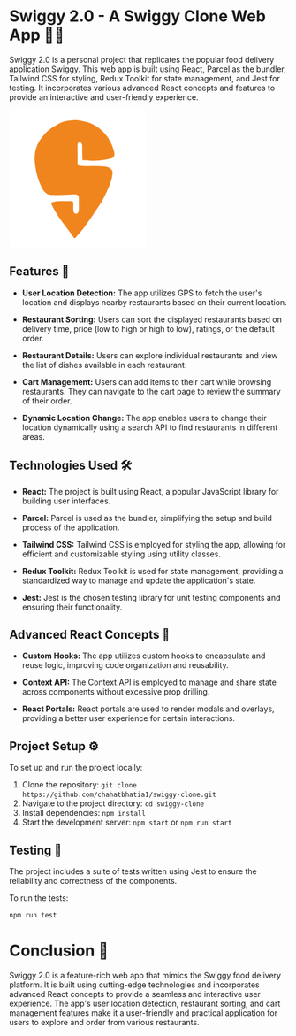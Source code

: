 # Swiggy 2.0 - A Swiggy Clone Web App 🍔🚀

Swiggy 2.0 is a personal project that replicates the popular food delivery application Swiggy. This web app is built using React, Parcel as the bundler, Tailwind CSS for styling, Redux Toolkit for state management, and Jest for testing. It incorporates various advanced React concepts and features to provide an interactive and user-friendly experience.

![Swiggy Image](./src/assets/swiggy.svg)

## Features 🌟

- **User Location Detection:** The app utilizes GPS to fetch the user's location and displays nearby restaurants based on their current location.

- **Restaurant Sorting:** Users can sort the displayed restaurants based on delivery time, price (low to high or high to low), ratings, or the default order.

- **Restaurant Details:** Users can explore individual restaurants and view the list of dishes available in each restaurant.

- **Cart Management:** Users can add items to their cart while browsing restaurants. They can navigate to the cart page to review the summary of their order.

- **Dynamic Location Change:** The app enables users to change their location dynamically using a search API to find restaurants in different areas.

## Technologies Used 🛠️

- **React:** The project is built using React, a popular JavaScript library for building user interfaces.

- **Parcel:** Parcel is used as the bundler, simplifying the setup and build process of the application.

- **Tailwind CSS:** Tailwind CSS is employed for styling the app, allowing for efficient and customizable styling using utility classes.

- **Redux Toolkit:** Redux Toolkit is used for state management, providing a standardized way to manage and update the application's state.

- **Jest:** Jest is the chosen testing library for unit testing components and ensuring their functionality.

## Advanced React Concepts 🚀

- **Custom Hooks:** The app utilizes custom hooks to encapsulate and reuse logic, improving code organization and reusability.

- **Context API:** The Context API is employed to manage and share state across components without excessive prop drilling.

- **React Portals:** React portals are used to render modals and overlays, providing a better user experience for certain interactions.

## Project Setup ⚙️

To set up and run the project locally:

1. Clone the repository: `git clone https://github.com/chahatbhatia1/swiggy-clone.git`
2. Navigate to the project directory: `cd swiggy-clone`
3. Install dependencies: `npm install`
4. Start the development server: `npm start` or `npm run start`

## Testing 🧪

The project includes a suite of tests written using Jest to ensure the reliability and correctness of the components.

To run the tests:

```bash
npm run test
```

# Conclusion  🎉

Swiggy 2.0 is a feature-rich web app that mimics the Swiggy food delivery platform. It is built using cutting-edge technologies and incorporates advanced React concepts to provide a seamless and interactive user experience. The app's user location detection, restaurant sorting, and cart management features make it a user-friendly and practical application for users to explore and order from various restaurants.